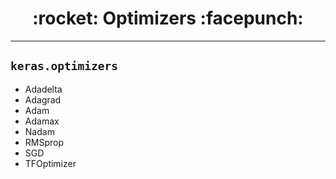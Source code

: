 <h1 align = "center">:rocket: Optimizers :facepunch:</h1>

---
## `keras.optimizers`
- Adadelta
- Adagrad
- Adam
- Adamax
- Nadam
- RMSprop
- SGD
- TFOptimizer
